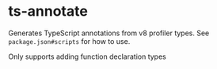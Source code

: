 # ts-annotate

Generates TypeScript annotations from v8 profiler types. See `package.json#scripts` for how to use.

Only supports adding function declaration types
